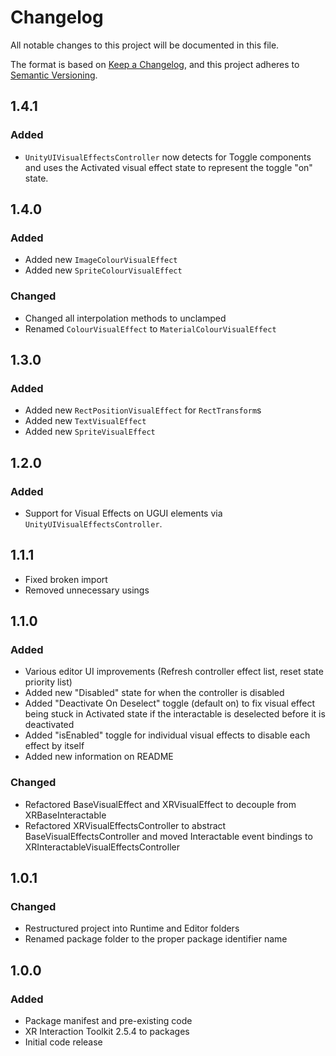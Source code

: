 # Changelog

All notable changes to this project will be documented in this file.

The format is based on [Keep a Changelog](https://keepachangelog.com/en/1.1.0/),
and this project adheres to [Semantic Versioning](https://semver.org/spec/v2.0.0.html).

## 1.4.1

### Added

- `UnityUIVisualEffectsController` now detects for Toggle components and uses the Activated visual effect state to represent the toggle "on" state.

## 1.4.0

### Added

- Added new `ImageColourVisualEffect`
- Added new `SpriteColourVisualEffect`

### Changed

- Changed all interpolation methods to unclamped
- Renamed `ColourVisualEffect` to `MaterialColourVisualEffect`

## 1.3.0

### Added

- Added new `RectPositionVisualEffect` for `RectTransform`s
- Added new `TextVisualEffect`
- Added new `SpriteVisualEffect`

## 1.2.0

### Added

- Support for Visual Effects on UGUI elements via `UnityUIVisualEffectsController`.

## 1.1.1

- Fixed broken import
- Removed unnecessary usings

## 1.1.0

### Added

- Various editor UI improvements (Refresh controller effect list, reset state priority list)
- Added new "Disabled" state for when the controller is disabled
- Added "Deactivate On Deselect" toggle (default on) to fix visual effect being stuck in Activated state if the interactable is deselected before it is deactivated
- Added "isEnabled" toggle for individual visual effects to disable each effect by itself
- Added new information on README

### Changed

- Refactored BaseVisualEffect and XRVisualEffect to decouple from XRBaseInteractable
- Refactored XRVisualEffectsController to abstract BaseVisualEffectsController and moved Interactable event bindings to XRInteractableVisualEffectsController

## 1.0.1

### Changed

- Restructured project into Runtime and Editor folders
- Renamed package folder to the proper package identifier name

## 1.0.0

### Added

- Package manifest and pre-existing code
- XR Interaction Toolkit 2.5.4 to packages
- Initial code release
